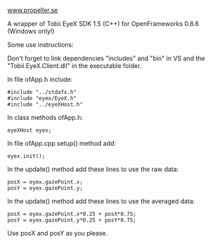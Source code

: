 www.propeller.se

A wrapper of Tobii EyeX SDK 1.5 (C++) for OpenFrameworks 0.8.6
(Windows only!)

Some use instructions:

Don't forget to link dependencies "includes" and "bin" in VS 
and the "Tobii.EyeX.Client.dll" in the executable folder.

In file ofApp.h include:
```
#include "../stdafx.h"
#include "eyex/EyeX.h"
#include "../eyeXHost.h"
```

In class methods ofApp.h:
```
eyeXHost eyex;
```

In file ofApp.cpp setup() method add:
```
eyex.init();
```

In the update() method add these lines to use the raw data:
```
posX = eyex.gazePoint.x;
posY = eyex.gazePoint.y;
```

In the update() method add these lines to use the averaged data:
```
posX = eyex.gazePoint.x*0.25 + posX*0.75;
posY = eyex.gazePoint.y*0.25 + posY*0.75;
```

Use posX and posY as you please.
